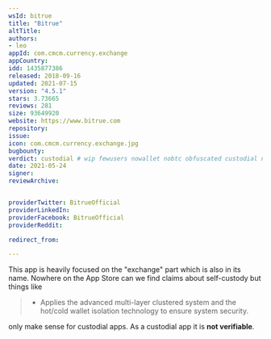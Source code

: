 ```yaml
---
wsId: bitrue
title: "Bitrue"
altTitle: 
authors:
- leo
appId: com.cmcm.currency.exchange
appCountry: 
idd: 1435877386
released: 2018-09-16
updated: 2021-07-15
version: "4.5.1"
stars: 3.73665
reviews: 281
size: 93649920
website: https://www.bitrue.com
repository: 
issue: 
icon: com.cmcm.currency.exchange.jpg
bugbounty: 
verdict: custodial # wip fewusers nowallet nobtc obfuscated custodial nosource nonverifiable reproducible bounty defunct
date: 2021-05-24
signer: 
reviewArchive:


providerTwitter: BitrueOfficial
providerLinkedIn: 
providerFacebook: BitrueOfficial
providerReddit: 

redirect_from:

---
```


This app is heavily focused on the "exchange" part which is also in its name.
Nowhere on the App Store can we find claims about self-custody but things like

> - Applies the advanced multi-layer clustered system and the hot/cold wallet
  isolation technology to ensure system security.

only make sense for custodial apps. As a custodial app it is **not verifiable**.

